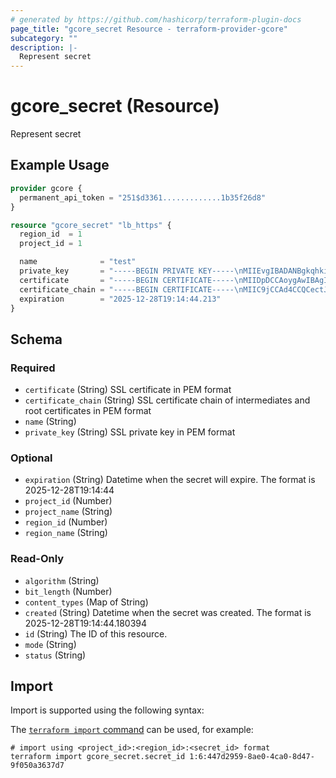 ```yaml
---
# generated by https://github.com/hashicorp/terraform-plugin-docs
page_title: "gcore_secret Resource - terraform-provider-gcore"
subcategory: ""
description: |-
  Represent secret
---
```


# gcore_secret (Resource)

Represent secret

## Example Usage

```terraform
provider gcore {
  permanent_api_token = "251$d3361.............1b35f26d8"
}

resource "gcore_secret" "lb_https" {
  region_id  = 1
  project_id = 1

  name              = "test"
  private_key       = "-----BEGIN PRIVATE KEY-----\nMIIEvgIBADANBgkqhkiG9w0BAQEFAASCBKgwggSkAgEAAoIBAQDQ4E6U0vql4EST\n8o41TlHRz6MKmMhddVUjM2juTKjxv4WuB4T3z/wokznEjQg4H7gfYEKeCJqelrfq\ntdOtbPsznSceMOXB5uA2Sc9WVKwk7owoRJxPd4LQeOcarVOFdIzudzkgSK/oV7Za\nL8Y2hylsB4SX2cfbULtmW/WDePp3YZAL6zYV1fXJSnK+hL2iUSqikiViEGRta+47\nnaTKZnnmSgojdshzsw0wlF/PgRJ/Anf9j9J8ratdJP81yAG5daU3L2NdJ3qx9UbV\ntKnSq2z2u4yx6xdb4t4WFQBKNjC6+YZN/gI5lp96p3FNTNS4PKYxAAUrnCwf0EE3\n7dOR4eWlAgMBAAECggEBALPm3ge0h4li1e4PVYh4AmSRT74KxVgpfMCqwM+uWzyM\nVpkDhPTjwC06UOEHD3M3bqAninkOtA2vhoyzOrP+T4Wu70hDmUAemDJp9BhJKVNN\n2o28Olz/dD4WRAZoDq29Kr0hFqTFtiyJj1eyGihQ1c5j00HuowI0UJPi1Fz+T8uN\nPwukUtTPYwEds6SApii3v9VKjmvbRDmsbHU3KkUoaeqpRnRagyp1vtoLXigezUcK\nrQcoh6wlKtvj0YLR2lxq9Wmj1nn6m3F5Bom54X8o18tcOmFSRudRb+Fxjb0jnqSK\nAsyVlZg4alTBQUmx9gIKv0oSJAIh2nXdclECkGjs8WkCgYEA9xvdDWephsbv+X3k\nndnDG9JTxfrR6HMHPrUrTaZ8/VD+Qw4zuReoNGkcQbV3Cb26egprWQWfYc9+l6mU\nAWgOjFgeGie1uwOwkhv6CfhE/iVvotJ3hOOsC5pLEhz4vRpO75C9wSehjfTYkP1m\nXEAhRTRbgMnvzChWyh5CEjosX5sCgYEA2GRHrG0JVxsYSCugLPKf9fSK4CQDm0bK\nywBwZtAWX0xhiHO/BW6PeK1Mqx2nbiWl1hXNpZKJNS9bnrZWym/yUqOvg2XJKjb6\nhHBvwAD1MOQ8Ysby4JHGCrMBEwlcDpI2wpMpXkKhU3X0XWjkqrhqCH/TETFKkqLt\nfJX/c9PTQ78CgYAEPek0grQJST7zVHLpNsS/pIOloWGbEOZt8CQ3KAV7P7mtov/G\nTJ6pj6hZhGjvtN8Pm0Aufgc3YZ11swaEY6nkRNr3bfkTpcORLoPDSgy9JB1feSdu\nE45vgI2LWQ34CQyT1jM7rpd6XVqeWos4SC2KB5UOh+ji40piG9TchT0fwwKBgA/M\nmpMTTvhGKSqzzLkbaeR6W11sI7tFmu7hdFN9Y/THTeO5l7vcy6ri9FMWEjBvnUEZ\nTG+HWG9CquzWoVWcgNPZ0anFV7+2Teo3j2E0cLKGJ4aKwhb1bcFAOpbaOxdxQ4BH\nYGDaeo7ucM4VJ4TzfAJs2stJjwlPzgknpoQddjJfAoGBAIFfnU8x/SrNhAqZrG9d\n3kpJ5LmbVswOYtj01KHM+KpEwOQVF+s2NOeHqyC7QUIWrue00+1MT88F9cNHDeWk\n0dEOJNWCfzcV85l8A+0p6/4qAW7h7RNiFqeA8GyVKCT8f7fu/7WpYw8D0aq8w5X/\nKZl+AjB+MzYFs71+SC4ohTlI\n-----END PRIVATE KEY-----"
  certificate       = "-----BEGIN CERTIFICATE-----\nMIIDpDCCAoygAwIBAgIJAIUvym0uaBHbMA0GCSqGSIb3DQEBCwUAMD0xCzAJBgNV\nBAYTAlJVMQ8wDQYDVQQIDAZNT1NDT1cxCzAJBgNVBAoMAkNBMRAwDgYDVQQDDAdS\nT09UIENBMB4XDTIxMDczMDE1MTU0NVoXDTMxMDcyODE1MTU0NVowTDELMAkGA1UE\nBhMCQ0ExDTALBgNVBAgMBE5vbmUxCzAJBgNVBAcMAk5CMQ0wCwYDVQQKDAROb25l\nMRIwEAYDVQQDDAlsb2NhbGhvc3QwggEiMA0GCSqGSIb3DQEBAQUAA4IBDwAwggEK\nAoIBAQDQ4E6U0vql4EST8o41TlHRz6MKmMhddVUjM2juTKjxv4WuB4T3z/wokznE\njQg4H7gfYEKeCJqelrfqtdOtbPsznSceMOXB5uA2Sc9WVKwk7owoRJxPd4LQeOca\nrVOFdIzudzkgSK/oV7ZaL8Y2hylsB4SX2cfbULtmW/WDePp3YZAL6zYV1fXJSnK+\nhL2iUSqikiViEGRta+47naTKZnnmSgojdshzsw0wlF/PgRJ/Anf9j9J8ratdJP81\nyAG5daU3L2NdJ3qx9UbVtKnSq2z2u4yx6xdb4t4WFQBKNjC6+YZN/gI5lp96p3FN\nTNS4PKYxAAUrnCwf0EE37dOR4eWlAgMBAAGjgZcwgZQwVwYDVR0jBFAwTqFBpD8w\nPTELMAkGA1UEBhMCUlUxDzANBgNVBAgMBk1PU0NPVzELMAkGA1UECgwCQ0ExEDAO\nBgNVBAMMB1JPT1QgQ0GCCQCectJTETy4lTAJBgNVHRMEAjAAMAsGA1UdDwQEAwIE\n8DAhBgNVHREEGjAYgglsb2NhbGhvc3SCCyoubG9jYWxob3N0MA0GCSqGSIb3DQEB\nCwUAA4IBAQBqzJcwygLsVCTPlReUpcKVn84aFqzfZA0m7hYvH+7PDH/FM8SbX3zg\nteBL/PgQAZw1amO8xjeMc2Pe2kvi9VrpfTeGqNia/9axhGu3q/NEP0tyDFXAE2bR\njBdGhd5gCmg+X4WdHigCgn51cz5r2k3fSOIWP+TQWHqc8Yt+vZXnkwnQkRA1Ki7N\nWOiJjj/ae5RWwma/kJNmShTZn754gbQn06bAjNbPjclsHRLkawmLqikd1rYUhIdk\nOr1Nrl+CWMx3CXg0TVVdJ6rH3dO31uyvb+3qEY7WnL+HhZyr08ay8gJsEKPuPFA2\nxvveXqt9ceU5qh+8T7mHwGALEUw96QcP\n-----END CERTIFICATE-----"
  certificate_chain = "-----BEGIN CERTIFICATE-----\nMIIC9jCCAd4CCQCectJTETy4lTANBgkqhkiG9w0BAQsFADA9MQswCQYDVQQGEwJS\nVTEPMA0GA1UECAwGTU9TQ09XMQswCQYDVQQKDAJDQTEQMA4GA1UEAwwHUk9PVCBD\nQTAeFw0yMTA3MzAxNTExMzVaFw0yNDA1MTkxNTExMzVaMD0xCzAJBgNVBAYTAlJV\nMQ8wDQYDVQQIDAZNT1NDT1cxCzAJBgNVBAoMAkNBMRAwDgYDVQQDDAdST09UIENB\nMIIBIjANBgkqhkiG9w0BAQEFAAOCAQ8AMIIBCgKCAQEAo6tZ0NV6QIR/mvsqtAII\nzTTuBMrZR5OTwKvcGnhe4GVDwzJ/OgEWkghLAzOojcJvkfzJOtWwOXqwgphksc+7\n+vwIPTPt3iWjbQUzXK8pFLkjxrO8px/QxPuUrp+U6DTVvvgQesjMZ9jQRUFKOiCc\nu0st1N5Q/CJR4VOJxtYoLy1ZUlsABhwJ+6trkoOFTLRPlMUX1EIG57jYAotHvQFo\nc8UNx3KzvJsJJ56SniXCIkeu61IOt8aOXHU+3TLYhZnPiP311cMbXA0J3vGPRZwz\n25BZjF3IF/ShXlfzz76FjWUTAThc0+HA8lzx53xD4/n8HN+sGubGx9TvLyZimG/U\nGwIDAQABMA0GCSqGSIb3DQEBCwUAA4IBAQAnK8Wzw33fR6R6pqV05XI9Yu8J+BwC\nCn2bKxxYwwQWZyX1as+UIlGuvyBRJba9W2UGMj95FQfWVdDyFC98spUur+O/5yL+\nNHH+dxGnkxIRc6RMIy+GXJwPrLiB/t70hSvwgVa249zNJVcwYN/5SGX5wLaJKnim\neY99xm75nr03O/RJK/DR8HvWysH7zxvrMWs0ppfwxkxrwOcg0Cb9xODVkg/wyClw\nLiHWlmH/eyC8nkiLYJKmV7566VWCV+gy+hC/DRstVVjIMG6LsqaPq6ycm7N8EV8s\nBb5uXIVHW6w5a20c40+W9G4EDYiQjdgEaf0FoMAWGDnOEaPsvjQk2/z5\n-----END CERTIFICATE-----\n-----BEGIN CERTIFICATE-----\nMIIDPDCCAiQCCQDxA75ydLHVoTANBgkqhkiG9w0BAQsFADBgMQswCQYDVQQGEwJS\nVTEPMA0GA1UECAwGTU9TQ09XMQ8wDQYDVQQHDAZNT1NDT1cxFTATBgNVBAoMDElO\nVEVSTUVESUFURTEYMBYGA1UEAwwPSU5URVJNRURJQVRFIENBMB4XDTIxMDczMDE1\nMTIyMloXDTI0MDUxOTE1MTIyMlowYDELMAkGA1UEBhMCUlUxDzANBgNVBAgMBk1P\nU0NPVzEPMA0GA1UEBwwGTU9TQ09XMRUwEwYDVQQKDAxJTlRFUk1FRElBVEUxGDAW\nBgNVBAMMD0lOVEVSTUVESUFURSBDQTCCASIwDQYJKoZIhvcNAQEBBQADggEPADCC\nAQoCggEBAKOrWdDVekCEf5r7KrQCCM007gTK2UeTk8Cr3Bp4XuBlQ8MyfzoBFpII\nSwMzqI3Cb5H8yTrVsDl6sIKYZLHPu/r8CD0z7d4lo20FM1yvKRS5I8azvKcf0MT7\nlK6flOg01b74EHrIzGfY0EVBSjognLtLLdTeUPwiUeFTicbWKC8tWVJbAAYcCfur\na5KDhUy0T5TFF9RCBue42AKLR70BaHPFDcdys7ybCSeekp4lwiJHrutSDrfGjlx1\nPt0y2IWZz4j99dXDG1wNCd7xj0WcM9uQWYxdyBf0oV5X88++hY1lEwE4XNPhwPJc\n8ed8Q+P5/BzfrBrmxsfU7y8mYphv1BsCAwEAATANBgkqhkiG9w0BAQsFAAOCAQEA\ngOHvrh66+bQoG3Lo8bfp7D1Xvm/Md3gJq2nMotl2BH1TvNzMV93fCXygRX8J8rTL\n7xjUC2SbOrFDWFq2hNJQagdecAeuG+U55BY6Wi8SsHw+fhgxQyl9wtXWwotQPmsD\nuRhR1rL3vEphgPLbxNBzA7Lvj+P89Ar988Qy+o5AiUzHMUuqZbGOqs8UcKCQP7e/\nIX+zqqFwqyI8f90SVySGgs574jo8jQFy3l5fnp6yK0MPWg2cBCjpa5H1A+5DADF+\nnryV6Ie/m/wfxmitZZN+YCJu+8Bmmdl/FCwbmiH+HCLhrO8gonH3K21cQujMyFF5\nc7OFj86hvhqbr4kzz1J8lg==\n-----END CERTIFICATE-----"
  expiration        = "2025-12-28T19:14:44.213"
}
```

<!-- schema generated by tfplugindocs -->
## Schema

### Required

- `certificate` (String) SSL certificate in PEM format
- `certificate_chain` (String) SSL certificate chain of intermediates and root certificates in PEM format
- `name` (String)
- `private_key` (String) SSL private key in PEM format

### Optional

- `expiration` (String) Datetime when the secret will expire. The format is 2025-12-28T19:14:44
- `project_id` (Number)
- `project_name` (String)
- `region_id` (Number)
- `region_name` (String)

### Read-Only

- `algorithm` (String)
- `bit_length` (Number)
- `content_types` (Map of String)
- `created` (String) Datetime when the secret was created. The format is 2025-12-28T19:14:44.180394
- `id` (String) The ID of this resource.
- `mode` (String)
- `status` (String)

## Import

Import is supported using the following syntax:

The [`terraform import` command](https://developer.hashicorp.com/terraform/cli/commands/import) can be used, for example:

```shell
# import using <project_id>:<region_id>:<secret_id> format
terraform import gcore_secret.secret_id 1:6:447d2959-8ae0-4ca0-8d47-9f050a3637d7
```
